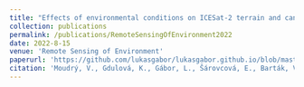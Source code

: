 ```yaml
---
title: "Effects of environmental conditions on ICESat-2 terrain and canopy heights retrievals in Central European mountains"
collection: publications
permalink: /publications/RemoteSensingOfEnvironment2022
date: 2022-8-15
venue: 'Remote Sensing of Environment'
paperurl: 'https://github.com/lukasgabor/lukasgabor.github.io/blob/master/files/2022RemoteSensingOfEnvironment.pdf'
citation: 'Moudrý, V., Gdulová, K., Gábor, L., Šárovcová, E., Barták, V., Leroy, F., ... & Prošek, J. (2022). Effects of environmental conditions on ICESat-2 terrain and canopy heights retrievals in Central European mountains. Remote Sensing of Environment, 279, 113112.'
---
```

